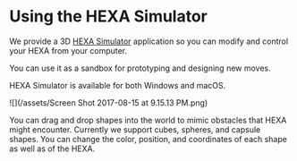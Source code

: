 # Using the HEXA Simulator

We provide a 3D [HEXA Simulator](https://www.vincross.com/download-hexa-simulator) application so you can modify and control your HEXA from your computer.

You can use it as a sandbox for prototyping and designing new moves.

HEXA Simulator is available for both Windows and macOS.

![](/assets/Screen Shot 2017-08-15 at 9.15.13 PM.png)

You can drag and drop shapes into the world to mimic obstacles that HEXA might encounter. Currently we support cubes, spheres, and capsule shapes. You can change the color, position, and coordinates of each shape as well as of the HEXA.

